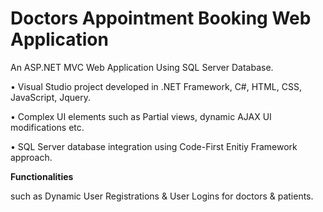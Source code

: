 # Doctors Appointment Booking Web Application
An ASP.NET MVC Web Application Using SQL Server Database. 

• Visual Studio project developed in .NET Framework, C#, HTML, CSS, JavaScript, Jquery.

• Complex UI elements such as Partial views, dynamic AJAX UI modifications etc.

• SQL Server database integration using Code-First Enitiy Framework approach.

 **Functionalities**
 
 such as Dynamic User Registrations & User Logins for doctors & patients.



